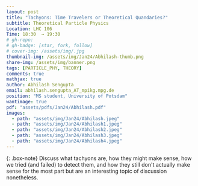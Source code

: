 ```yaml
---
layout: post
title: "Tachyons: Time Travelers or Theoretical Quandaries?"
subtitle: Theoretical Particle Physics
Location: LHC 106
Time: 18:30  → 19:30
# gh-repo: 
# gh-badge: [star, fork, follow]
# cover-img: /assets/img/.jpg
thumbnail-img: /assets/img/Jan24/Abhilash-thumb.png
share-img: /assets/img/banner.png
tags: [PARTICLE_PHY, THEORY]
comments: true
mathjax: true
author: Abhilash Sengupta
email: abhilash.sengupta_AT_mpikg.mpg.de
position: "MS student, University of Potsdam"
wantimage: true
pdf: "assets/pdfs/Jan24/Abhilash.pdf"
images:
  - path: "assets/img/Jan24/Abhilash.jpeg"
  - path: "assets/img/Jan24/Abhilash1.jpeg"
  - path: "assets/img/Jan24/Abhilash2.jpeg"
  - path: "assets/img/Jan24/Abhilash3.jpeg"
  - path: "assets/img/Jan24/Abhilash4.jpeg"
---
```

{: .box-note}
Discuss what tachyons are, how they might make sense, how we tried (and failed) to detect them, and how they still don't actually make sense for the most part but are an interesting topic of discussion nonetheless.